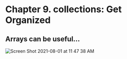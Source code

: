 # Chapter 9. collections: Get Organized
## Arrays can be useful...
![Screen Shot 2021-08-01 at 11 47 38 AM](https://user-images.githubusercontent.com/7098685/127778937-9836a5ea-15b5-4f07-a067-febbe3b61a02.png)
